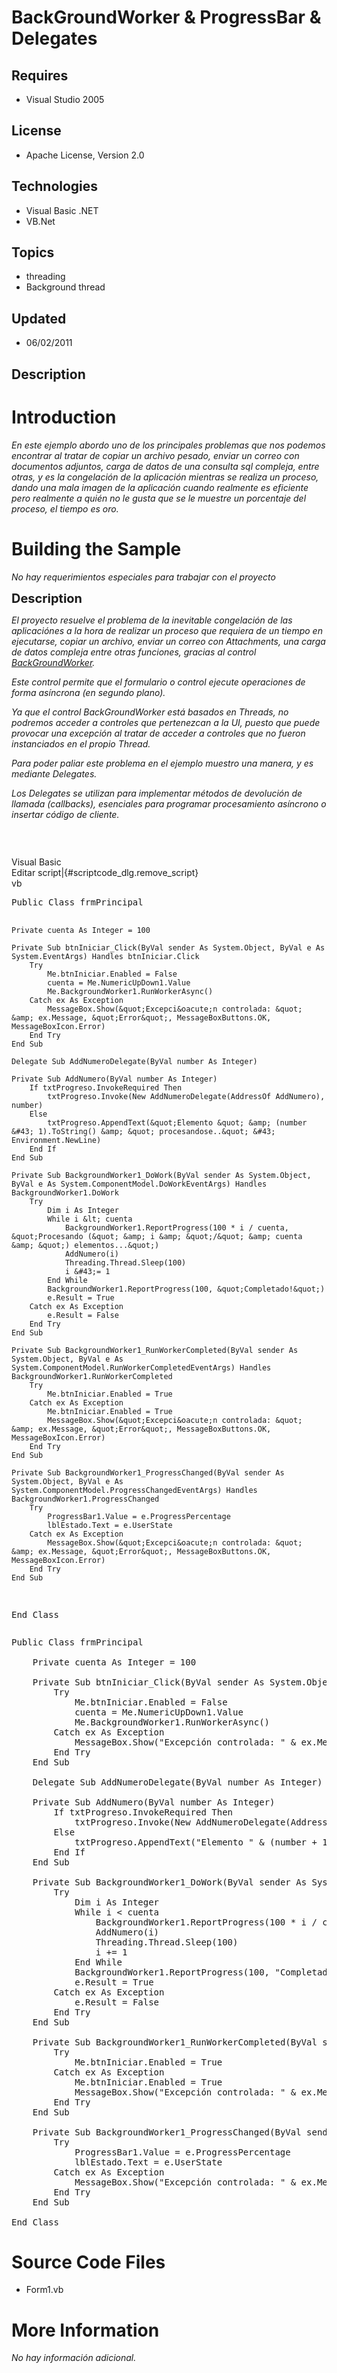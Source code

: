 # BackGroundWorker & ProgressBar & Delegates
## Requires
- Visual Studio 2005
## License
- Apache License, Version 2.0
## Technologies
- Visual Basic .NET
- VB.Net
## Topics
- threading
- Background thread
## Updated
- 06/02/2011
## Description

<h1>Introduction</h1>
<p><em>En este ejemplo abordo uno de los principales problemas que nos podemos encontrar al tratar de copiar un archivo pesado, enviar un correo con documentos adjuntos, carga de datos de una consulta sql compleja, entre otras, y es la congelaci&oacute;n de
 la aplicaci&oacute;n mientras se realiza un proceso, dando una mala imagen de la aplicaci&oacute;n cuando realmente es eficiente pero realmente a qui&eacute;n no le gusta que se le muestre un porcentaje del proceso, el tiempo es oro.<br>
</em></p>
<h1><span>Building the Sample</span></h1>
<p><em>No hay requerimientos especiales para trabajar con el proyecto<br>
</em></p>
<p><span style="font-size:20px; font-weight:bold">Description</span></p>
<p><em>El proyecto resuelve el problema de la inevitable congelaci&oacute;n de las aplicaci&oacute;nes a la hora de realizar un proceso que requiera de un tiempo en ejecutarse, copiar un archivo, enviar un correo con Attachments, una carga de datos compleja
 entre otras funciones, gracias al control <a href="http://msdn.microsoft.com/es-es/library/c8dcext2%28v=VS.80%29.aspx" target="_blank">
BackGroundWorker</a>.</em></p>
<p><em>Este control permite que el formulario o control ejecute operaciones de forma as&iacute;ncrona (en segundo plano).<br>
</em></p>
<p><em>Ya que el control BackGroundWorker est&aacute; basados en Threads, no podremos acceder a controles que pertenezcan a la UI, puesto que puede provocar una excepci&oacute;n al tratar de acceder a controles que no fueron instanciados en el propio Thread.</em></p>
<p><em>Para poder paliar este problema en el ejemplo muestro una manera, y es mediante Delegates.</em></p>
<p><em>Los Delegates se utilizan para implementar m&eacute;todos de devoluci&oacute;n de llamada (callbacks), esenciales para programar procesamiento as&iacute;ncrono o insertar c&oacute;digo de cliente.</em></p>
<p>&nbsp;</p>
<p style="text-align:center"><img src="-backgroundworker01.jpg" alt=""></p>
<div class="scriptcode">
<div class="pluginEditHolder" pluginCommand="mceScriptCode">
<div class="title"><span>Visual Basic</span></div>
<div class="pluginLinkHolder"><span class="pluginEditHolderLink">Editar script</span>|<span class="pluginRemoveHolderLink">{#scriptcode_dlg.remove_script}</span></div>
<span class="hidden">vb</span>
<pre class="hidden">Public Class frmPrincipal

    Private cuenta As Integer = 100

    Private Sub btnIniciar_Click(ByVal sender As System.Object, ByVal e As System.EventArgs) Handles btnIniciar.Click
        Try
            Me.btnIniciar.Enabled = False
            cuenta = Me.NumericUpDown1.Value
            Me.BackgroundWorker1.RunWorkerAsync()
        Catch ex As Exception
            MessageBox.Show(&quot;Excepci&oacute;n controlada: &quot; &amp; ex.Message, &quot;Error&quot;, MessageBoxButtons.OK, MessageBoxIcon.Error)
        End Try
    End Sub

    Delegate Sub AddNumeroDelegate(ByVal number As Integer)

    Private Sub AddNumero(ByVal number As Integer)
        If txtProgreso.InvokeRequired Then
            txtProgreso.Invoke(New AddNumeroDelegate(AddressOf AddNumero), number)
        Else
            txtProgreso.AppendText(&quot;Elemento &quot; &amp; (number &#43; 1).ToString() &amp; &quot; procesandose..&quot; &#43; Environment.NewLine)
        End If
    End Sub

    Private Sub BackgroundWorker1_DoWork(ByVal sender As System.Object, ByVal e As System.ComponentModel.DoWorkEventArgs) Handles BackgroundWorker1.DoWork
        Try
            Dim i As Integer
            While i &lt; cuenta
                BackgroundWorker1.ReportProgress(100 * i / cuenta, &quot;Procesando (&quot; &amp; i &amp; &quot;/&quot; &amp; cuenta &amp; &quot;) elementos...&quot;)
                AddNumero(i)
                Threading.Thread.Sleep(100)
                i &#43;= 1
            End While
            BackgroundWorker1.ReportProgress(100, &quot;Completado!&quot;)
            e.Result = True
        Catch ex As Exception
            e.Result = False
        End Try
    End Sub

    Private Sub BackgroundWorker1_RunWorkerCompleted(ByVal sender As System.Object, ByVal e As System.ComponentModel.RunWorkerCompletedEventArgs) Handles BackgroundWorker1.RunWorkerCompleted
        Try
            Me.btnIniciar.Enabled = True
        Catch ex As Exception
            Me.btnIniciar.Enabled = True
            MessageBox.Show(&quot;Excepci&oacute;n controlada: &quot; &amp; ex.Message, &quot;Error&quot;, MessageBoxButtons.OK, MessageBoxIcon.Error)
        End Try
    End Sub

    Private Sub BackgroundWorker1_ProgressChanged(ByVal sender As System.Object, ByVal e As System.ComponentModel.ProgressChangedEventArgs) Handles BackgroundWorker1.ProgressChanged
        Try
            ProgressBar1.Value = e.ProgressPercentage
            lblEstado.Text = e.UserState
        Catch ex As Exception
            MessageBox.Show(&quot;Excepci&oacute;n controlada: &quot; &amp; ex.Message, &quot;Error&quot;, MessageBoxButtons.OK, MessageBoxIcon.Error)
        End Try
    End Sub

End Class</pre>
<div class="preview">
<pre id="codePreview" class="vb"><span class="visualBasic__keyword">Public</span>&nbsp;<span class="visualBasic__keyword">Class</span>&nbsp;frmPrincipal&nbsp;
&nbsp;
&nbsp;&nbsp;&nbsp;&nbsp;<span class="visualBasic__keyword">Private</span>&nbsp;cuenta&nbsp;<span class="visualBasic__keyword">As</span>&nbsp;<span class="visualBasic__keyword">Integer</span>&nbsp;=&nbsp;<span class="visualBasic__number">100</span>&nbsp;
&nbsp;
&nbsp;&nbsp;&nbsp;&nbsp;<span class="visualBasic__keyword">Private</span>&nbsp;<span class="visualBasic__keyword">Sub</span>&nbsp;btnIniciar_Click(<span class="visualBasic__keyword">ByVal</span>&nbsp;sender&nbsp;<span class="visualBasic__keyword">As</span>&nbsp;System.<span class="visualBasic__keyword">Object</span>,&nbsp;<span class="visualBasic__keyword">ByVal</span>&nbsp;e&nbsp;<span class="visualBasic__keyword">As</span>&nbsp;System.EventArgs)&nbsp;<span class="visualBasic__keyword">Handles</span>&nbsp;btnIniciar.Click&nbsp;
&nbsp;&nbsp;&nbsp;&nbsp;&nbsp;&nbsp;&nbsp;&nbsp;<span class="visualBasic__keyword">Try</span>&nbsp;
&nbsp;&nbsp;&nbsp;&nbsp;&nbsp;&nbsp;&nbsp;&nbsp;&nbsp;&nbsp;&nbsp;&nbsp;<span class="visualBasic__keyword">Me</span>.btnIniciar.Enabled&nbsp;=&nbsp;<span class="visualBasic__keyword">False</span>&nbsp;
&nbsp;&nbsp;&nbsp;&nbsp;&nbsp;&nbsp;&nbsp;&nbsp;&nbsp;&nbsp;&nbsp;&nbsp;cuenta&nbsp;=&nbsp;<span class="visualBasic__keyword">Me</span>.NumericUpDown1.Value&nbsp;
&nbsp;&nbsp;&nbsp;&nbsp;&nbsp;&nbsp;&nbsp;&nbsp;&nbsp;&nbsp;&nbsp;&nbsp;<span class="visualBasic__keyword">Me</span>.BackgroundWorker1.RunWorkerAsync()&nbsp;
&nbsp;&nbsp;&nbsp;&nbsp;&nbsp;&nbsp;&nbsp;&nbsp;<span class="visualBasic__keyword">Catch</span>&nbsp;ex&nbsp;<span class="visualBasic__keyword">As</span>&nbsp;Exception&nbsp;
&nbsp;&nbsp;&nbsp;&nbsp;&nbsp;&nbsp;&nbsp;&nbsp;&nbsp;&nbsp;&nbsp;&nbsp;MessageBox.Show(<span class="visualBasic__string">&quot;Excepci&oacute;n&nbsp;controlada:&nbsp;&quot;</span>&nbsp;&amp;&nbsp;ex.Message,&nbsp;<span class="visualBasic__string">&quot;Error&quot;</span>,&nbsp;MessageBoxButtons.OK,&nbsp;MessageBoxIcon.<span class="visualBasic__keyword">Error</span>)&nbsp;
&nbsp;&nbsp;&nbsp;&nbsp;&nbsp;&nbsp;&nbsp;&nbsp;<span class="visualBasic__keyword">End</span>&nbsp;<span class="visualBasic__keyword">Try</span>&nbsp;
&nbsp;&nbsp;&nbsp;&nbsp;<span class="visualBasic__keyword">End</span>&nbsp;<span class="visualBasic__keyword">Sub</span>&nbsp;
&nbsp;
&nbsp;&nbsp;&nbsp;&nbsp;<span class="visualBasic__keyword">Delegate</span>&nbsp;<span class="visualBasic__keyword">Sub</span>&nbsp;AddNumeroDelegate(<span class="visualBasic__keyword">ByVal</span>&nbsp;number&nbsp;<span class="visualBasic__keyword">As</span>&nbsp;<span class="visualBasic__keyword">Integer</span>)&nbsp;
&nbsp;
&nbsp;&nbsp;&nbsp;&nbsp;<span class="visualBasic__keyword">Private</span>&nbsp;<span class="visualBasic__keyword">Sub</span>&nbsp;AddNumero(<span class="visualBasic__keyword">ByVal</span>&nbsp;number&nbsp;<span class="visualBasic__keyword">As</span>&nbsp;<span class="visualBasic__keyword">Integer</span>)&nbsp;
&nbsp;&nbsp;&nbsp;&nbsp;&nbsp;&nbsp;&nbsp;&nbsp;<span class="visualBasic__keyword">If</span>&nbsp;txtProgreso.InvokeRequired&nbsp;<span class="visualBasic__keyword">Then</span>&nbsp;
&nbsp;&nbsp;&nbsp;&nbsp;&nbsp;&nbsp;&nbsp;&nbsp;&nbsp;&nbsp;&nbsp;&nbsp;txtProgreso.Invoke(<span class="visualBasic__keyword">New</span>&nbsp;AddNumeroDelegate(<span class="visualBasic__keyword">AddressOf</span>&nbsp;AddNumero),&nbsp;number)&nbsp;
&nbsp;&nbsp;&nbsp;&nbsp;&nbsp;&nbsp;&nbsp;&nbsp;<span class="visualBasic__keyword">Else</span>&nbsp;
&nbsp;&nbsp;&nbsp;&nbsp;&nbsp;&nbsp;&nbsp;&nbsp;&nbsp;&nbsp;&nbsp;&nbsp;txtProgreso.AppendText(<span class="visualBasic__string">&quot;Elemento&nbsp;&quot;</span>&nbsp;&amp;&nbsp;(number&nbsp;&#43;&nbsp;<span class="visualBasic__number">1</span>).ToString()&nbsp;&amp;&nbsp;<span class="visualBasic__string">&quot;&nbsp;procesandose..&quot;</span>&nbsp;&#43;&nbsp;Environment.NewLine)&nbsp;
&nbsp;&nbsp;&nbsp;&nbsp;&nbsp;&nbsp;&nbsp;&nbsp;<span class="visualBasic__keyword">End</span>&nbsp;<span class="visualBasic__keyword">If</span>&nbsp;
&nbsp;&nbsp;&nbsp;&nbsp;<span class="visualBasic__keyword">End</span>&nbsp;<span class="visualBasic__keyword">Sub</span>&nbsp;
&nbsp;
&nbsp;&nbsp;&nbsp;&nbsp;<span class="visualBasic__keyword">Private</span>&nbsp;<span class="visualBasic__keyword">Sub</span>&nbsp;BackgroundWorker1_DoWork(<span class="visualBasic__keyword">ByVal</span>&nbsp;sender&nbsp;<span class="visualBasic__keyword">As</span>&nbsp;System.<span class="visualBasic__keyword">Object</span>,&nbsp;<span class="visualBasic__keyword">ByVal</span>&nbsp;e&nbsp;<span class="visualBasic__keyword">As</span>&nbsp;System.ComponentModel.DoWorkEventArgs)&nbsp;<span class="visualBasic__keyword">Handles</span>&nbsp;BackgroundWorker1.DoWork&nbsp;
&nbsp;&nbsp;&nbsp;&nbsp;&nbsp;&nbsp;&nbsp;&nbsp;<span class="visualBasic__keyword">Try</span>&nbsp;
&nbsp;&nbsp;&nbsp;&nbsp;&nbsp;&nbsp;&nbsp;&nbsp;&nbsp;&nbsp;&nbsp;&nbsp;<span class="visualBasic__keyword">Dim</span>&nbsp;i&nbsp;<span class="visualBasic__keyword">As</span>&nbsp;<span class="visualBasic__keyword">Integer</span>&nbsp;
&nbsp;&nbsp;&nbsp;&nbsp;&nbsp;&nbsp;&nbsp;&nbsp;&nbsp;&nbsp;&nbsp;&nbsp;<span class="visualBasic__keyword">While</span>&nbsp;i&nbsp;&lt;&nbsp;cuenta&nbsp;
&nbsp;&nbsp;&nbsp;&nbsp;&nbsp;&nbsp;&nbsp;&nbsp;&nbsp;&nbsp;&nbsp;&nbsp;&nbsp;&nbsp;&nbsp;&nbsp;BackgroundWorker1.ReportProgress(<span class="visualBasic__number">100</span>&nbsp;*&nbsp;i&nbsp;/&nbsp;cuenta,&nbsp;<span class="visualBasic__string">&quot;Procesando&nbsp;(&quot;</span>&nbsp;&amp;&nbsp;i&nbsp;&amp;&nbsp;<span class="visualBasic__string">&quot;/&quot;</span>&nbsp;&amp;&nbsp;cuenta&nbsp;&amp;&nbsp;<span class="visualBasic__string">&quot;)&nbsp;elementos...&quot;</span>)&nbsp;
&nbsp;&nbsp;&nbsp;&nbsp;&nbsp;&nbsp;&nbsp;&nbsp;&nbsp;&nbsp;&nbsp;&nbsp;&nbsp;&nbsp;&nbsp;&nbsp;AddNumero(i)&nbsp;
&nbsp;&nbsp;&nbsp;&nbsp;&nbsp;&nbsp;&nbsp;&nbsp;&nbsp;&nbsp;&nbsp;&nbsp;&nbsp;&nbsp;&nbsp;&nbsp;Threading.Thread.Sleep(<span class="visualBasic__number">100</span>)&nbsp;
&nbsp;&nbsp;&nbsp;&nbsp;&nbsp;&nbsp;&nbsp;&nbsp;&nbsp;&nbsp;&nbsp;&nbsp;&nbsp;&nbsp;&nbsp;&nbsp;i&nbsp;&#43;=&nbsp;<span class="visualBasic__number">1</span>&nbsp;
&nbsp;&nbsp;&nbsp;&nbsp;&nbsp;&nbsp;&nbsp;&nbsp;&nbsp;&nbsp;&nbsp;&nbsp;<span class="visualBasic__keyword">End</span>&nbsp;<span class="visualBasic__keyword">While</span>&nbsp;
&nbsp;&nbsp;&nbsp;&nbsp;&nbsp;&nbsp;&nbsp;&nbsp;&nbsp;&nbsp;&nbsp;&nbsp;BackgroundWorker1.ReportProgress(<span class="visualBasic__number">100</span>,&nbsp;<span class="visualBasic__string">&quot;Completado!&quot;</span>)&nbsp;
&nbsp;&nbsp;&nbsp;&nbsp;&nbsp;&nbsp;&nbsp;&nbsp;&nbsp;&nbsp;&nbsp;&nbsp;e.Result&nbsp;=&nbsp;<span class="visualBasic__keyword">True</span>&nbsp;
&nbsp;&nbsp;&nbsp;&nbsp;&nbsp;&nbsp;&nbsp;&nbsp;<span class="visualBasic__keyword">Catch</span>&nbsp;ex&nbsp;<span class="visualBasic__keyword">As</span>&nbsp;Exception&nbsp;
&nbsp;&nbsp;&nbsp;&nbsp;&nbsp;&nbsp;&nbsp;&nbsp;&nbsp;&nbsp;&nbsp;&nbsp;e.Result&nbsp;=&nbsp;<span class="visualBasic__keyword">False</span>&nbsp;
&nbsp;&nbsp;&nbsp;&nbsp;&nbsp;&nbsp;&nbsp;&nbsp;<span class="visualBasic__keyword">End</span>&nbsp;<span class="visualBasic__keyword">Try</span>&nbsp;
&nbsp;&nbsp;&nbsp;&nbsp;<span class="visualBasic__keyword">End</span>&nbsp;<span class="visualBasic__keyword">Sub</span>&nbsp;
&nbsp;
&nbsp;&nbsp;&nbsp;&nbsp;<span class="visualBasic__keyword">Private</span>&nbsp;<span class="visualBasic__keyword">Sub</span>&nbsp;BackgroundWorker1_RunWorkerCompleted(<span class="visualBasic__keyword">ByVal</span>&nbsp;sender&nbsp;<span class="visualBasic__keyword">As</span>&nbsp;System.<span class="visualBasic__keyword">Object</span>,&nbsp;<span class="visualBasic__keyword">ByVal</span>&nbsp;e&nbsp;<span class="visualBasic__keyword">As</span>&nbsp;System.ComponentModel.RunWorkerCompletedEventArgs)&nbsp;<span class="visualBasic__keyword">Handles</span>&nbsp;BackgroundWorker1.RunWorkerCompleted&nbsp;
&nbsp;&nbsp;&nbsp;&nbsp;&nbsp;&nbsp;&nbsp;&nbsp;<span class="visualBasic__keyword">Try</span>&nbsp;
&nbsp;&nbsp;&nbsp;&nbsp;&nbsp;&nbsp;&nbsp;&nbsp;&nbsp;&nbsp;&nbsp;&nbsp;<span class="visualBasic__keyword">Me</span>.btnIniciar.Enabled&nbsp;=&nbsp;<span class="visualBasic__keyword">True</span>&nbsp;
&nbsp;&nbsp;&nbsp;&nbsp;&nbsp;&nbsp;&nbsp;&nbsp;<span class="visualBasic__keyword">Catch</span>&nbsp;ex&nbsp;<span class="visualBasic__keyword">As</span>&nbsp;Exception&nbsp;
&nbsp;&nbsp;&nbsp;&nbsp;&nbsp;&nbsp;&nbsp;&nbsp;&nbsp;&nbsp;&nbsp;&nbsp;<span class="visualBasic__keyword">Me</span>.btnIniciar.Enabled&nbsp;=&nbsp;<span class="visualBasic__keyword">True</span>&nbsp;
&nbsp;&nbsp;&nbsp;&nbsp;&nbsp;&nbsp;&nbsp;&nbsp;&nbsp;&nbsp;&nbsp;&nbsp;MessageBox.Show(<span class="visualBasic__string">&quot;Excepci&oacute;n&nbsp;controlada:&nbsp;&quot;</span>&nbsp;&amp;&nbsp;ex.Message,&nbsp;<span class="visualBasic__string">&quot;Error&quot;</span>,&nbsp;MessageBoxButtons.OK,&nbsp;MessageBoxIcon.<span class="visualBasic__keyword">Error</span>)&nbsp;
&nbsp;&nbsp;&nbsp;&nbsp;&nbsp;&nbsp;&nbsp;&nbsp;<span class="visualBasic__keyword">End</span>&nbsp;<span class="visualBasic__keyword">Try</span>&nbsp;
&nbsp;&nbsp;&nbsp;&nbsp;<span class="visualBasic__keyword">End</span>&nbsp;<span class="visualBasic__keyword">Sub</span>&nbsp;
&nbsp;
&nbsp;&nbsp;&nbsp;&nbsp;<span class="visualBasic__keyword">Private</span>&nbsp;<span class="visualBasic__keyword">Sub</span>&nbsp;BackgroundWorker1_ProgressChanged(<span class="visualBasic__keyword">ByVal</span>&nbsp;sender&nbsp;<span class="visualBasic__keyword">As</span>&nbsp;System.<span class="visualBasic__keyword">Object</span>,&nbsp;<span class="visualBasic__keyword">ByVal</span>&nbsp;e&nbsp;<span class="visualBasic__keyword">As</span>&nbsp;System.ComponentModel.ProgressChangedEventArgs)&nbsp;<span class="visualBasic__keyword">Handles</span>&nbsp;BackgroundWorker1.ProgressChanged&nbsp;
&nbsp;&nbsp;&nbsp;&nbsp;&nbsp;&nbsp;&nbsp;&nbsp;<span class="visualBasic__keyword">Try</span>&nbsp;
&nbsp;&nbsp;&nbsp;&nbsp;&nbsp;&nbsp;&nbsp;&nbsp;&nbsp;&nbsp;&nbsp;&nbsp;ProgressBar1.Value&nbsp;=&nbsp;e.ProgressPercentage&nbsp;
&nbsp;&nbsp;&nbsp;&nbsp;&nbsp;&nbsp;&nbsp;&nbsp;&nbsp;&nbsp;&nbsp;&nbsp;lblEstado.Text&nbsp;=&nbsp;e.UserState&nbsp;
&nbsp;&nbsp;&nbsp;&nbsp;&nbsp;&nbsp;&nbsp;&nbsp;<span class="visualBasic__keyword">Catch</span>&nbsp;ex&nbsp;<span class="visualBasic__keyword">As</span>&nbsp;Exception&nbsp;
&nbsp;&nbsp;&nbsp;&nbsp;&nbsp;&nbsp;&nbsp;&nbsp;&nbsp;&nbsp;&nbsp;&nbsp;MessageBox.Show(<span class="visualBasic__string">&quot;Excepci&oacute;n&nbsp;controlada:&nbsp;&quot;</span>&nbsp;&amp;&nbsp;ex.Message,&nbsp;<span class="visualBasic__string">&quot;Error&quot;</span>,&nbsp;MessageBoxButtons.OK,&nbsp;MessageBoxIcon.<span class="visualBasic__keyword">Error</span>)&nbsp;
&nbsp;&nbsp;&nbsp;&nbsp;&nbsp;&nbsp;&nbsp;&nbsp;<span class="visualBasic__keyword">End</span>&nbsp;<span class="visualBasic__keyword">Try</span>&nbsp;
&nbsp;&nbsp;&nbsp;&nbsp;<span class="visualBasic__keyword">End</span>&nbsp;<span class="visualBasic__keyword">Sub</span>&nbsp;
&nbsp;
<span class="visualBasic__keyword">End</span>&nbsp;<span class="visualBasic__keyword">Class</span></pre>
</div>
</div>
</div>
<h1><span>Source Code Files</span></h1>
<ul>
<li>Form1.vb </li></ul>
<h1>More Information</h1>
<p><em>No hay informaci&oacute;n adicional.<br>
</em></p>
